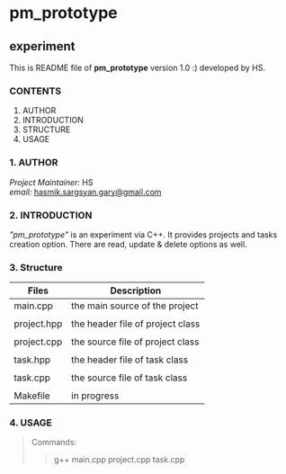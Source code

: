 # pm_prototype
## experiment

This is README file of __pm_prototype__ version 1.0 :) developed by HS.

### CONTENTS
1. AUTHOR
2. INTRODUCTION
3. STRUCTURE
4. USAGE

### 1. AUTHOR
_Project Maintainer:_ HS <br>
_email:_ <hasmik.sargsyan.gary@gmail.com>

### 2. INTRODUCTION
_"pm_prototype"_ is an experiment via C++. It provides projects and tasks creation option. There are read, update & delete options as well.

### 3. Structure
| Files      |  Description                   |
|------------|--------------------------------|
| main.cpp   |the main source of the project  |
|            |                                |
| project.hpp|the header file of project class|
|            |                                |
| project.cpp|the source file of project class|
|            |                                |
| task.hpp   |the header file of task class   |
|            |                                |
| task.cpp   |the source file of task class   |
|            |                                |
| Makefile   |in progress                     |

### 4. USAGE
> Commands: <br>
>> g++ main.cpp project.cpp task.cpp
